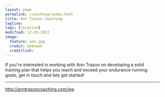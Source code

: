 ```yaml
---
layout: page
permalink: /coaching/index.html
title: Ann Trason Coaching
tagline: 
tags: [location]
modified: 12-25-2013
image:
  feature: ann.jpg
  credit: Unknown
  creditlink: 
---
```


<p class="lead">If you're interested in working with Ann Trason on developing a solid training plan that helps you reach and exceed your endurance running goals, get in touch and lets get started!</p>

<hr>

<a href="http://anntrasoncoaching.com/wp">http://anntrasoncoaching.com/wp</a>

